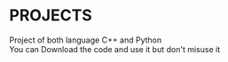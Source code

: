 
# PROJECTS

Project of both language C++ and Python<br>
You can Download the code and use it but don't misuse it 
